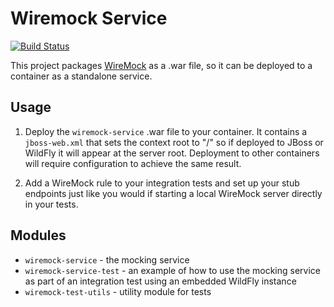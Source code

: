 # Wiremock Service

[![Build Status](https://travis-ci.org/CJSCommonPlatform/wiremock-service.svg?branch=master)](https://travis-ci.org/CJSCommonPlatform/wiremock-service)

This project packages [WireMock](http://wiremock.org/) as a .war file, so it can be deployed to a container as a standalone service.

## Usage

1. Deploy the `wiremock-service` .war file to your container. It contains a `jboss-web.xml` that sets the
context root to "/" so if deployed to JBoss or WildFly it will appear at the server root. Deployment to
other containers will require configuration to achieve the same result.

2. Add a WireMock rule to your integration tests and set up your stub endpoints just like you would if
starting a local WireMock server directly in your tests.

## Modules

* `wiremock-service` - the mocking service
* `wiremock-service-test` - an example of how to use the mocking service as part of an integration test using an embedded WildFly instance
* `wiremock-test-utils` - utility module for tests
